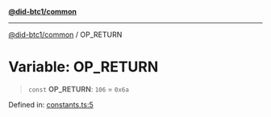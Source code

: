 [**@did-btc1/common**](../README.md)

***

[@did-btc1/common](../globals.md) / OP\_RETURN

# Variable: OP\_RETURN

> `const` **OP\_RETURN**: `106` = `0x6a`

Defined in: [constants.ts:5](https://github.com/dcdpr/did-btc1-js/blob/4ab6f9915d95beed9bc633644c9db1539395f512/packages/common/src/constants.ts#L5)
